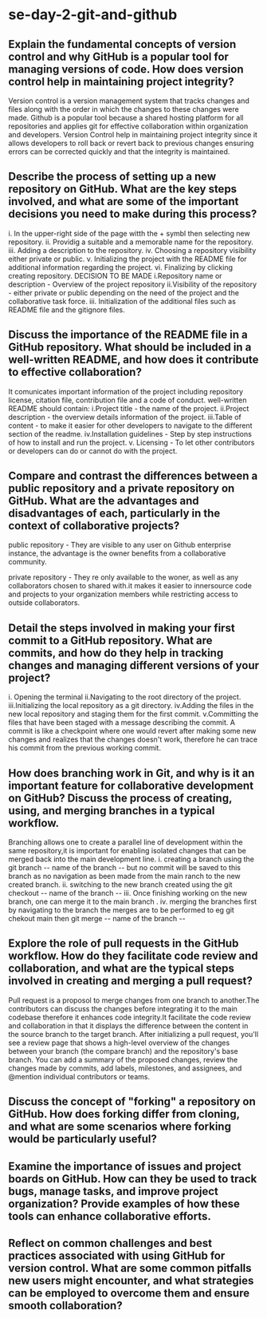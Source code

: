 # se-day-2-git-and-github
## Explain the fundamental concepts of version control and why GitHub is a popular tool for managing versions of code. How does version control help in maintaining project integrity?
Version control is a version management system that tracks changes and files along with the order in which the changes to these changes were made.
Github is a popular tool because a shared hosting platform for all repositories and applies git for effective collaboration within organization and developers.
Version Control help in maintaining project integrity since it allows developers to roll back or revert back to previous changes ensuring errors can be corrected quickly and that the integrity is maintained.

## Describe the process of setting up a new repository on GitHub. What are the key steps involved, and what are some of the important decisions you need to make during this process?
i. In the upper-right side of the page witth the + symbl then selecting new repository.
ii. Providig a suitable and a memorable name for the repository.
iii. Adding a description to the repository.
iv. Choosing a repository visibility either private or public.
v. Initializing the project with the README file for additional information regarding the project.
vi. Finalizing by clicking creating repository.
DECISION TO BE MADE
i.Repository name or description - Overview of the project repository
ii.Visibility of the repository - either private or public depending on the need of the project and the collaborative task force.
iii. Initialization of the additional files such as README file and the gitignore files.

## Discuss the importance of the README file in a GitHub repository. What should be included in a well-written README, and how does it contribute to effective collaboration?
It comunicates important information of the project including repository license, citation file, contribution file and a code of conduct.
well-written README should contain:
i.Project title - the name of the project.
ii.Project description - the overview details information of the project.
iii.Table of content - to make it easier for other developers to navigate to the different section of the readme.
iv.Installation guidelines - Step by step instructions of how to install and run the project.
v. Licensing - To let other contributors or developers can do or cannot do with the project.
## Compare and contrast the differences between a public repository and a private repository on GitHub. What are the advantages and disadvantages of each, particularly in the context of collaborative projects?
public repository - They are visible to any user on Github enterprise instance, the advantage is the owner benefits from a collaborative community.

private repository - They re only available to the woner, as well as any collaborators chosen to shared with.it makes it easier to innersource code and projects to your organization members while restricting access to outside collaborators.

## Detail the steps involved in making your first commit to a GitHub repository. What are commits, and how do they help in tracking changes and managing different versions of your project?
i. Opening the terminal
ii.Navigating to the root directory of the project.
iii.Initializing the local repository as a git directory.
iv.Adding the files in the new local repository and staging them for the first commit.
v.Committing the files that have been staged with a message describing the commit.
A commit is like a checkpoint where one would revert after making some new changes and realizes that the changes doesn't work, therefore he can trace his commit from the previous working commit. 

## How does branching work in Git, and why is it an important feature for collaborative development on GitHub? Discuss the process of creating, using, and merging branches in a typical workflow.
Branching allows one to create a parallel line of development within the same repository,it is important for enabling isolated changes that can be merged back into the main development line.
i. creating a branch using the git branch -- name of the branch -- but no commit will be saved to this branch as no navigation as been made from the main ranch to the new created branch.
ii. switching to the new branch created using the git checkout -- name of the branch -- 
iii. Once finishing working on the new branch, one can merge it to the main branch .
iv. merging the branches first by navigating to the branch the merges are to be performed to eg git chekout main then git merge -- name of the branch --
## Explore the role of pull requests in the GitHub workflow. How do they facilitate code review and collaboration, and what are the typical steps involved in creating and merging a pull request?
Pull request is a proposol to merge changes from one branch to another.The contributors can discuss the changes before integrating it to the main codebase therefore it enhances code integrity.It facilitate the code review and collaboration in that it displays the difference between the content in the source branch to the target branch.
After initializing a pull request, you'll see a review page that shows a high-level overview of the changes between your branch (the compare branch) and the repository's base branch. You can add a summary of the proposed changes, review the changes made by commits, add labels, milestones, and assignees, and @mention individual contributors or teams.

## Discuss the concept of "forking" a repository on GitHub. How does forking differ from cloning, and what are some scenarios where forking would be particularly useful?

## Examine the importance of issues and project boards on GitHub. How can they be used to track bugs, manage tasks, and improve project organization? Provide examples of how these tools can enhance collaborative efforts.

## Reflect on common challenges and best practices associated with using GitHub for version control. What are some common pitfalls new users might encounter, and what strategies can be employed to overcome them and ensure smooth collaboration?
